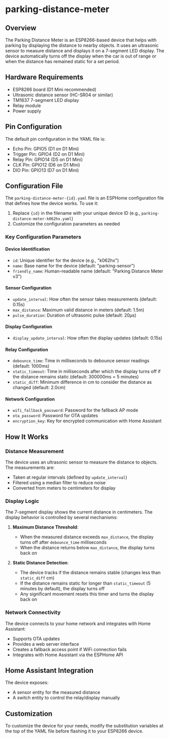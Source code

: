# parking-distance-meter

## Overview
The Parking Distance Meter is an ESP8266-based device that helps with parking by displaying the distance to nearby objects. It uses an ultrasonic sensor to measure distance and displays it on a 7-segment LED display. The device automatically turns off the display when the car is out of range or when the distance has remained static for a set period.

## Hardware Requirements
- ESP8266 board (D1 Mini recommended)
- Ultrasonic distance sensor (HC-SR04 or similar)
- TM1637 7-segment LED display
- Relay module
- Power supply

## Pin Configuration
The default pin configuration in the YAML file is:
- Echo Pin: GPIO5 (D1 on D1 Mini)
- Trigger Pin: GPIO4 (D2 on D1 Mini)
- Relay Pin: GPIO14 (D5 on D1 Mini)
- CLK Pin: GPIO12 (D6 on D1 Mini)
- DIO Pin: GPIO13 (D7 on D1 Mini)

## Configuration File
The `parking-distance-meter-{id}.yaml` file is an ESPHome configuration file that defines how the device works. To use it:

1. Replace `{id}` in the filename with your unique device ID (e.g., `parking-distance-meter-k062hx.yaml`)
2. Customize the configuration parameters as needed

### Key Configuration Parameters

#### Device Identification
- `id`: Unique identifier for the device (e.g., "k062hx")
- `name`: Base name for the device (default: "parking-sensor")
- `friendly_name`: Human-readable name (default: "Parking Distance Meter v3")

#### Sensor Configuration
- `update_interval`: How often the sensor takes measurements (default: 0.15s)
- `max_distance`: Maximum valid distance in meters (default: 1.5m)
- `pulse_duration`: Duration of ultrasonic pulse (default: 20μs)

#### Display Configuration
- `display_update_interval`: How often the display updates (default: 0.15s)

#### Relay Configuration
- `debounce_time`: Time in milliseconds to debounce sensor readings (default: 1000ms)
- `static_timeout`: Time in milliseconds after which the display turns off if the distance remains static (default: 300000ms = 5 minutes)
- `static_diff`: Minimum difference in cm to consider the distance as changed (default: 2.0cm)

#### Network Configuration
- `wifi_fallback_password`: Password for the fallback AP mode
- `ota_password`: Password for OTA updates
- `encryption_key`: Key for encrypted communication with Home Assistant

## How It Works

### Distance Measurement
The device uses an ultrasonic sensor to measure the distance to objects. The measurements are:
- Taken at regular intervals (defined by `update_interval`)
- Filtered using a median filter to reduce noise
- Converted from meters to centimeters for display

### Display Logic
The 7-segment display shows the current distance in centimeters. The display behavior is controlled by several mechanisms:

1. **Maximum Distance Threshold**:
   - When the measured distance exceeds `max_distance`, the display turns off after `debounce_time` milliseconds
   - When the distance returns below `max_distance`, the display turns back on

2. **Static Distance Detection**:
   - The device tracks if the distance remains stable (changes less than `static_diff` cm)
   - If the distance remains static for longer than `static_timeout` (5 minutes by default), the display turns off
   - Any significant movement resets this timer and turns the display back on

### Network Connectivity
The device connects to your home network and integrates with Home Assistant:
- Supports OTA updates
- Provides a web server interface
- Creates a fallback access point if WiFi connection fails
- Integrates with Home Assistant via the ESPHome API

## Home Assistant Integration
The device exposes:
- A sensor entity for the measured distance
- A switch entity to control the relay/display manually

## Customization
To customize the device for your needs, modify the substitution variables at the top of the YAML file before flashing it to your ESP8266 device.